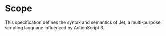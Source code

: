 # Scope

This specification defines the syntax and semantics of Jet, a multi-purpose scripting language influenced by ActionScript 3.